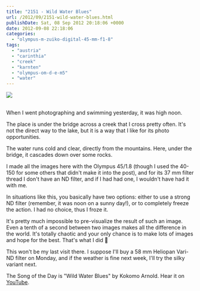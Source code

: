 ```yaml
---
title: "2151 - Wild Water Blues"
url: /2012/09/2151-wild-water-blues.html
publishDate: Sat, 08 Sep 2012 20:18:06 +0000
date: 2012-09-08 22:18:06
categories: 
  - "olympus-m-zuiko-digital-45-mm-f1-8"
tags: 
  - "austria"
  - "carinthia"
  - "creek"
  - "karnten"
  - "olympus-om-d-e-m5"
  - "water"
---
```

<div class="container">
<div class="center"><a target="_blank" href="https://d25zfm9zpd7gm5.cloudfront.net/1200x1200/2012/20120907_123116_lr.jpg"><img src="https://d25zfm9zpd7gm5.cloudfront.net/0600x0600/2012/20120907_123116_lr.jpg" /></a></div>
</div>
<br />

When I went photographing and swimming yesterday, it was high noon.

<a target="_blank" href="https://d25zfm9zpd7gm5.cloudfront.net/1200x1200/2012/20120907_122840_lr.jpg"><img style="margin: 0pt 10px 0pt 0px; float: left;" src="https://d25zfm9zpd7gm5.cloudfront.net/0150x0150/2012/20120907_122840_lr.jpg" alt="" border="0" /></a> The place is under the bridge across a creek that I  cross pretty often. It's not the direct way to the lake, but it is a way that I like for its photo opportunities.

<a target="_blank" href="https://d25zfm9zpd7gm5.cloudfront.net/1200x1200/2012/20120907_123222-2_lr.jpg"><img style="margin: 0pt 0px 0pt 10px; float: right;" src="https://d25zfm9zpd7gm5.cloudfront.net/0150x0150/2012/20120907_123222-2_lr.jpg" alt="" border="0" /></a> The water runs cold and clear, directly from the mountains. Here, under the bridge, it cascades down over some rocks.

I made all the images here with the Olympus 45/1.8 (though I used the 40-150 for some others that didn't make it into the post), and for its 37 mm filter thread I don't have an ND filter, and if I had had one, I wouldn't have had it with me.

<a target="_blank" href="https://d25zfm9zpd7gm5.cloudfront.net/1200x1200/2012/20120907_122933_lr.jpg"><img style="margin: 0pt 10px 0pt 0px; float: left;" src="https://d25zfm9zpd7gm5.cloudfront.net/0150x0150/2012/20120907_122933_lr.jpg" alt="" border="0" /></a> In situations like this, you basically have two options: either to use a strong ND filter (remember, it was noon on a sunny day!), or to completely freeze the action. I had no choice, thus I froze it.

It's pretty much impossible to pre-visualize the result of such an image. Even a tenth of a second between two images makes all the difference in the world. It's totally chaotic and your only chance is to make lots of images and hope for the best. That's what I did 🙂

<a target="_blank" href="https://d25zfm9zpd7gm5.cloudfront.net/1200x1200/2012/20120907_123004_lr.jpg"><img style="margin: 0pt 0px 0pt 10px; float: right;" src="https://d25zfm9zpd7gm5.cloudfront.net/0150x0150/2012/20120907_123004_lr.jpg" alt="" border="0" /></a> This won't be my last visit there. I suppose I'll buy a 58 mm Heliopan Vari-ND filter on Monday, and if the weather is fine next week, I'll try the silky variant next.

 The Song of the Day is "Wild Water Blues" by Kokomo Arnold. Hear it on <a href="http://www.youtube.com/watch?v=CdV9JfBiFjk" target="_blank">YouTube</a>.

